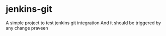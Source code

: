 # jenkins-git

A simple project to test jenkins git integration
And it should be triggered by any change
praveen
